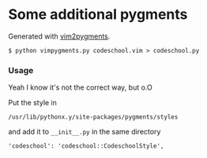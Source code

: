 # Some additional pygments

Generated with [vim2pygments](https://github.com/honza/vim2pygments).

```
$ python vimpygments.py codeschool.vim > codeschool.py
```

### Usage

Yeah I know it's not the correct way, but o.O

Put the style in

```
/usr/lib/pythonx.y/site-packages/pygments/styles
```
and add it to `__init__.py` in the same directory
```
'codeschool': 'codeschool::CodeschoolStyle',
```
